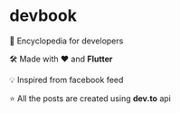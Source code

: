 # devbook
:notebook_with_decorative_cover: Encyclopedia for developers

:hammer_and_wrench: Made with :heart: and __Flutter__ 

:bulb: Inspired from facebook feed

:star: All the posts are created using __dev.to__ api

